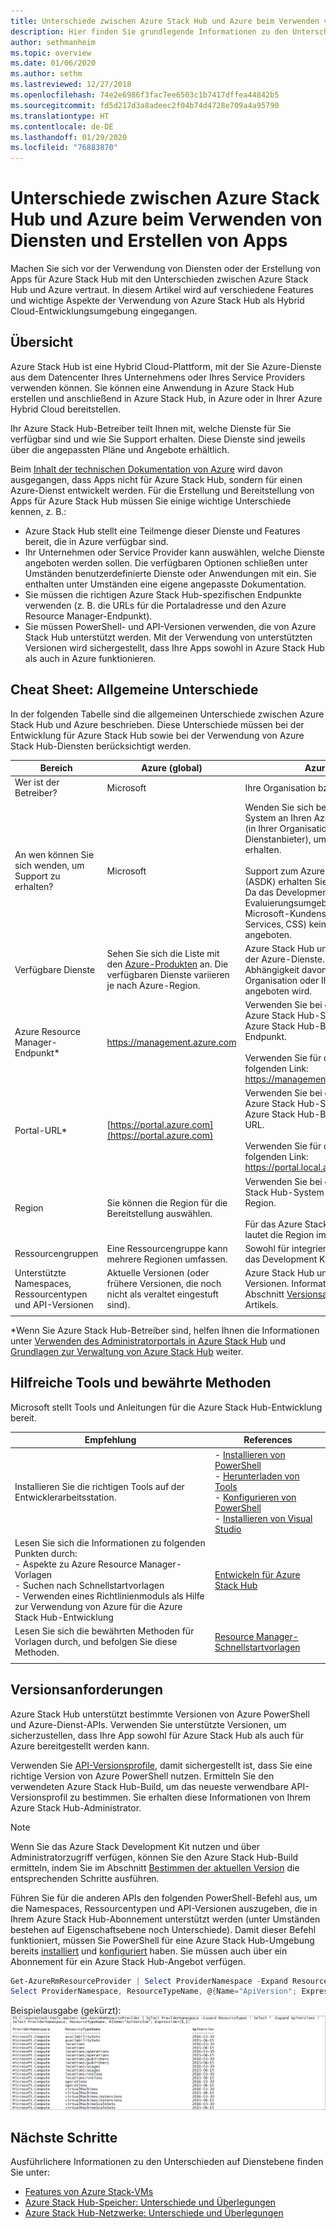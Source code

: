 ```yaml
---
title: Unterschiede zwischen Azure Stack Hub und Azure beim Verwenden von Diensten und Erstellen von Apps
description: Hier finden Sie grundlegende Informationen zu den Unterschieden zwischen Azure und Azure Stack Hub beim Verwenden von Diensten und Erstellen von Apps.
author: sethmanheim
ms.topic: overview
ms.date: 01/06/2020
ms.author: sethm
ms.lastreviewed: 12/27/2018
ms.openlocfilehash: 74e2e6986f3fac7ee6503c1b7417dffea44842b5
ms.sourcegitcommit: fd5d217d3a8adeec2f04b74d4728e709a4a95790
ms.translationtype: HT
ms.contentlocale: de-DE
ms.lasthandoff: 01/29/2020
ms.locfileid: "76883870"
---
```

# <a name="differences-between-azure-stack-hub-and-azure-when-using-services-and-building-apps"></a>Unterschiede zwischen Azure Stack Hub und Azure beim Verwenden von Diensten und Erstellen von Apps

Machen Sie sich vor der Verwendung von Diensten oder der Erstellung von Apps für Azure Stack Hub mit den Unterschieden zwischen Azure Stack Hub und Azure vertraut. In diesem Artikel wird auf verschiedene Features und wichtige Aspekte der Verwendung von Azure Stack Hub als Hybrid Cloud-Entwicklungsumgebung eingegangen.

## <a name="overview"></a>Übersicht

Azure Stack Hub ist eine Hybrid Cloud-Plattform, mit der Sie Azure-Dienste aus dem Datencenter Ihres Unternehmens oder Ihres Service Providers verwenden können. Sie können eine Anwendung in Azure Stack Hub erstellen und anschließend in Azure Stack Hub, in Azure oder in Ihrer Azure Hybrid Cloud bereitstellen.

Ihr Azure Stack Hub-Betreiber teilt Ihnen mit, welche Dienste für Sie verfügbar sind und wie Sie Support erhalten. Diese Dienste sind jeweils über die angepassten Pläne und Angebote erhältlich.

Beim [Inhalt der technischen Dokumentation von Azure](/azure) wird davon ausgegangen, dass Apps nicht für Azure Stack Hub, sondern für einen Azure-Dienst entwickelt werden. Für die Erstellung und Bereitstellung von Apps für Azure Stack Hub müssen Sie einige wichtige Unterschiede kennen, z. B.:

* Azure Stack Hub stellt eine Teilmenge dieser Dienste und Features bereit, die in Azure verfügbar sind.
* Ihr Unternehmen oder Service Provider kann auswählen, welche Dienste angeboten werden sollen. Die verfügbaren Optionen schließen unter Umständen benutzerdefinierte Dienste oder Anwendungen mit ein. Sie enthalten unter Umständen eine eigene angepasste Dokumentation.
* Sie müssen die richtigen Azure Stack Hub-spezifischen Endpunkte verwenden (z. B. die URLs für die Portaladresse und den Azure Resource Manager-Endpunkt).
* Sie müssen PowerShell- und API-Versionen verwenden, die von Azure Stack Hub unterstützt werden. Mit der Verwendung von unterstützten Versionen wird sichergestellt, dass Ihre Apps sowohl in Azure Stack Hub als auch in Azure funktionieren.

## <a name="cheat-sheet-high-level-differences"></a>Cheat Sheet: Allgemeine Unterschiede

In der folgenden Tabelle sind die allgemeinen Unterschiede zwischen Azure Stack Hub und Azure beschrieben. Diese Unterschiede müssen bei der Entwicklung für Azure Stack Hub sowie bei der Verwendung von Azure Stack Hub-Diensten berücksichtigt werden.

| Bereich | Azure (global) | Azure Stack Hub |
| -------- | ------------- | ----------|
| Wer ist der Betreiber? | Microsoft | Ihre Organisation bzw. Ihr Dienstanbieter.|
| An wen können Sie sich wenden, um Support zu erhalten? | Microsoft | Wenden Sie sich bei einem integrierten System an Ihren Azure Stack Hub-Betreiber (in Ihrer Organisation oder bei Ihrem Dienstanbieter), um Unterstützung zu erhalten.<br><br>Support zum Azure Stack Development Kit (ASDK) erhalten Sie in den [Microsoft-Foren](https://social.msdn.microsoft.com/Forums/en-US/home?forum=AzureStack). Da das Development Kit eine Evaluierungsumgebung ist, wird über den Microsoft-Kundensupport (Customer Support Services, CSS) kein offizieller Support angeboten.
| Verfügbare Dienste | Sehen Sie sich die Liste mit den [Azure-Produkten](https://azure.microsoft.com/services/?b=17.04b) an. Die verfügbaren Dienste variieren je nach Azure-Region. | Azure Stack Hub unterstützt eine Teilgruppe der Azure-Dienste. Die Dienste variieren in Abhängigkeit davon, was von Ihrer Organisation oder Ihrem Dienstanbieter angeboten wird.
| Azure Resource Manager-Endpunkt* | https://management.azure.com | Verwenden Sie bei einem integrierten Azure Stack Hub-System den vom Azure Stack Hub-Betreiber bereitgestellten Endpunkt.<br><br>Verwenden Sie für das Development Kit den folgenden Link: https://management.local.azurestack.external.
| Portal-URL* | [https://portal.azure.com](https://portal.azure.com) | Verwenden Sie bei einem integrierten Azure Stack Hub-System die vom Azure Stack Hub-Betreiber bereitgestellte URL.<br><br>Verwenden Sie für das Development Kit den folgenden Link: https://portal.local.azurestack.external.
| Region | Sie können die Region für die Bereitstellung auswählen. | Verwenden Sie bei einem integrierten Azure Stack Hub-System die im System verfügbare Region.<br><br>Für das Azure Stack Development Kit (ASDK) lautet die Region immer **local**.
| Ressourcengruppen | Eine Ressourcengruppe kann mehrere Regionen umfassen. | Sowohl für integrierte Systeme als auch für das Development Kit gibt es nur eine Region.
|Unterstützte Namespaces, Ressourcentypen und API-Versionen | Aktuelle Versionen (oder frühere Versionen, die noch nicht als veraltet eingestuft sind). | Azure Stack Hub unterstützt bestimmte Versionen. Informationen hierzu finden Sie im Abschnitt [Versionsanforderungen](#version-requirements) dieses Artikels.
| | |

*Wenn Sie Azure Stack Hub-Betreiber sind, helfen Ihnen die Informationen unter [Verwenden des Administratorportals in Azure Stack Hub](../operator/azure-stack-manage-portals.md) und [Grundlagen zur Verwaltung von Azure Stack Hub](../operator/azure-stack-manage-basics.md) weiter.

## <a name="helpful-tools-and-best-practices"></a>Hilfreiche Tools und bewährte Methoden

Microsoft stellt Tools und Anleitungen für die Azure Stack Hub-Entwicklung bereit.

| Empfehlung | References |
| -------- | ------------- |
| Installieren Sie die richtigen Tools auf der Entwicklerarbeitsstation. | - [Installieren von PowerShell](../operator/azure-stack-powershell-install.md)<br>- [Herunterladen von Tools](../operator/azure-stack-powershell-download.md)<br>- [Konfigurieren von PowerShell](azure-stack-powershell-configure-user.md)<br>- [Installieren von Visual Studio](azure-stack-install-visual-studio.md)
| Lesen Sie sich die Informationen zu folgenden Punkten durch:<br>- Aspekte zu Azure Resource Manager-Vorlagen<br>- Suchen nach Schnellstartvorlagen<br>- Verwenden eines Richtlinienmoduls als Hilfe zur Verwendung von Azure für die Azure Stack Hub-Entwicklung | [Entwickeln für Azure Stack Hub](azure-stack-developer.md) |
| Lesen Sie sich die bewährten Methoden für Vorlagen durch, und befolgen Sie diese Methoden. | [Resource Manager-Schnellstartvorlagen](https://aka.ms/aa6yz42)
| | |

## <a name="version-requirements"></a>Versionsanforderungen

Azure Stack Hub unterstützt bestimmte Versionen von Azure PowerShell und Azure-Dienst-APIs. Verwenden Sie unterstützte Versionen, um sicherzustellen, dass Ihre App sowohl für Azure Stack Hub als auch für Azure bereitgestellt werden kann.

Verwenden Sie [API-Versionsprofile](azure-stack-version-profiles.md), damit sichergestellt ist, dass Sie eine richtige Version von Azure PowerShell nutzen. Ermitteln Sie den verwendeten Azure Stack Hub-Build, um das neueste verwendbare API-Versionsprofil zu bestimmen. Sie erhalten diese Informationen von Ihrem Azure Stack Hub-Administrator.

> [!NOTE]
> Wenn Sie das Azure Stack Development Kit nutzen und über Administratorzugriff verfügen, können Sie den Azure Stack Hub-Build ermitteln, indem Sie im Abschnitt [Bestimmen der aktuellen Version](../operator/azure-stack-updates.md) die entsprechenden Schritte ausführen.

Führen Sie für die anderen APIs den folgenden PowerShell-Befehl aus, um die Namespaces, Ressourcentypen und API-Versionen auszugeben, die in Ihrem Azure Stack Hub-Abonnement unterstützt werden (unter Umständen bestehen auf Eigenschaftsebene noch Unterschiede). Damit dieser Befehl funktioniert, müssen Sie PowerShell für eine Azure Stack Hub-Umgebung bereits [installiert](../operator/azure-stack-powershell-install.md) und [konfiguriert](azure-stack-powershell-configure-user.md) haben. Sie müssen auch über ein Abonnement für ein Azure Stack Hub-Angebot verfügen.

```powershell
Get-AzureRmResourceProvider | Select ProviderNamespace -Expand ResourceTypes | Select * -Expand ApiVersions | `
Select ProviderNamespace, ResourceTypeName, @{Name="ApiVersion"; Expression={$_}} 
```

Beispielausgabe (gekürzt): ![Beispielausgabe für den Befehl „Get-AzureRmResourceProvider“](media/azure-stack-considerations/image1.png)

## <a name="next-steps"></a>Nächste Schritte

Ausführlichere Informationen zu den Unterschieden auf Dienstebene finden Sie unter:

* [Features von Azure Stack-VMs](azure-stack-vm-considerations.md)
* [Azure Stack Hub-Speicher: Unterschiede und Überlegungen](azure-stack-acs-differences.md)
* [Azure Stack Hub-Netzwerke: Unterschiede und Überlegungen](azure-stack-network-differences.md)
